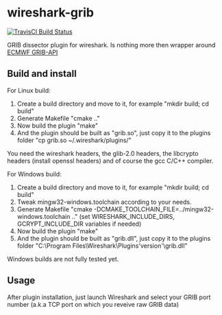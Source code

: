 wireshark-grib
==============

[![TravisCI Build Status](https://travis-ci.org/nabilbendafi/wireshark-grib.png?branch=master)](https://travis-ci.org/nabilbendafi/wireshark-grib)

GRIB dissector plugin for wireshark. Is nothing more then wrapper around [ECMWF GRIB-API](https://software.ecmwf.int/wiki/display/GRIB/Home)

Build and install
-----------------

For Linux build:

1. Create a build directory and move to it, for example "mkdir build; cd build"
2. Generate Makefile "cmake .."
3. Now build the plugin "make"
4. And the plugin should be built as "grib.so", just copy it to the plugins folder "cp grib.so ~/.wireshark/plugins/"
 
You need the wireshark headers, the glib-2.0 headers, the libcrypto headers (install openssl headers) and of course the gcc C/C++ compiler.

For Windows build:

1. Create a build directory and move to it, for example "mkdir build; cd build"
2. Tweak mingw32-windows.toolchain according to your needs.
3. Generate Makefile "cmake -DCMAKE_TOOLCHAIN_FILE=../mingw32-windows.toolchain .." (set WIRESHARK_INCLUDE_DIRS, GCRYPT_INCLUDE_DIR variables if needed)
4. Now build the plugin "make"
5. And the plugin should be built as "grib.dll", just copy it to the plugins folder "C:\Program Files\Wireshark\Plugins\'version'\grib.dll"

Windows builds are not fully tested yet.

Usage
-----

After plugin installation, just launch Wireshark and select your GRIB port number (a.k.a TCP port on which you reveive raw GRIB data)
